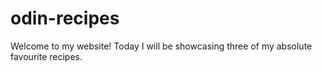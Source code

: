 # odin-recipes
Welcome to my website! Today I will be showcasing three of my absolute favourite recipes.